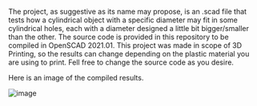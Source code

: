 The project, as suggestive as its name may propose, is an .scad file that tests how a cylindrical object with a specific diameter may fit in some cylindrical holes, each with a diameter designed a little bit bigger/smaller than the other. The source code is provided in this repository to be compiled in OpenSCAD 2021.01. This project was made in scope of 3D Printing, so the results can change depending on the plastic material you are using to print. Fell free to change the source code as you desire.

Here is an image of the compiled results.

![image](https://github.com/user-attachments/assets/45b28459-056b-4e52-82ad-cb94a58e876a)

